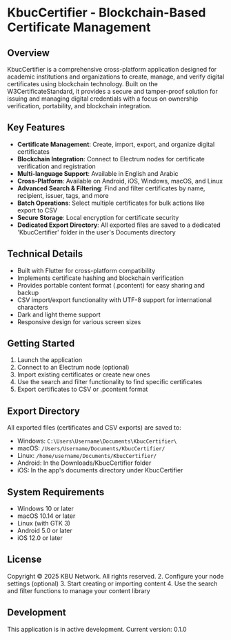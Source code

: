 # KbucCertifier - Blockchain-Based Certificate Management

## Overview
KbucCertifier is a comprehensive cross-platform application designed for academic institutions and organizations to create, manage, and verify digital certificates using blockchain technology. Built on the W3CertificateStandard, it provides a secure and tamper-proof solution for issuing and managing digital credentials with a focus on ownership verification, portability, and blockchain integration.

## Key Features
- **Certificate Management**: Create, import, export, and organize digital certificates
- **Blockchain Integration**: Connect to Electrum nodes for certificate verification and registration
- **Multi-language Support**: Available in English and Arabic
- **Cross-Platform**: Available on Android, iOS, Windows, macOS, and Linux
- **Advanced Search & Filtering**: Find and filter certificates by name, recipient, issuer, tags, and more
- **Batch Operations**: Select multiple certificates for bulk actions like export to CSV
- **Secure Storage**: Local encryption for certificate security
- **Dedicated Export Directory**: All exported files are saved to a dedicated 'KbucCertifier' folder in the user's Documents directory

## Technical Details
- Built with Flutter for cross-platform compatibility
- Implements certificate hashing and blockchain verification
- Provides portable content format (.pcontent) for easy sharing and backup
- CSV import/export functionality with UTF-8 support for international characters
- Dark and light theme support
- Responsive design for various screen sizes

## Getting Started
1. Launch the application
2. Connect to an Electrum node (optional)
3. Import existing certificates or create new ones
4. Use the search and filter functionality to find specific certificates
5. Export certificates to CSV or .pcontent format

## Export Directory
All exported files (certificates and CSV exports) are saved to:
- Windows: `C:\Users\Username\Documents\KbucCertifier\`
- macOS: `/Users/Username/Documents/KbucCertifier/`
- Linux: `/home/username/Documents/KbucCertifier/`
- Android: In the Downloads/KbucCertifier folder
- iOS: In the app's documents directory under KbucCertifier

## System Requirements
- Windows 10 or later
- macOS 10.14 or later
- Linux (with GTK 3)
- Android 5.0 or later
- iOS 12.0 or later

## License
Copyright © 2025 KBU Network. All rights reserved.
2. Configure your node settings (optional)
3. Start creating or importing content
4. Use the search and filter functions to manage your content library

## Development
This application is in active development. Current version: 0.1.0
